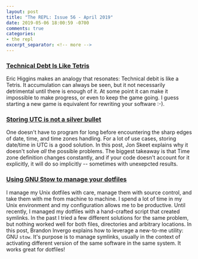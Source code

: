 ```yaml
---
layout: post
title: "The REPL: Issue 56 - April 2019"
date: 2019-05-06 18:00:59 -0700
comments: true
categories:
- the repl
excerpt_separator: <!-- more -->
---
```


### [Technical Debt Is Like Tetris][1]
Eric Higgins makes an analogy that resonates: Technical debit is like a Tetris. It accumulation can always be seen, but it not necessarily detrimental until there is enough of it. At some point it can make it impossible to make progress, or even to keep the game going. I guess starting a new game is equivalent for rewriting your software :-).

### [Storing UTC is not a silver bullet][2]

One doesn't have to program for long before encountering the sharp edges of date, time, and time zones handling. For a lot of use cases, storing date/time in UTC is a good solution. In this post, Jon Skeet explains why it doesn't solve *all* the possible problems. The biggest takeaway is that Time zone definition changes constantly, and if your code doesn't account for it explicitly, it will do so implicitly -- sometimes with unexepcted results.

### [Using GNU Stow to manage your dotfiles][3]

I manage my Unix dotfiles with care, manage them with source control, and take them with me from machine to machine. I spend a lot of time in my Unix environment and my configuration allows me to be productive. Until recently, I managed my dotfiles with a hand-crafted script that created symlinks. In the past I tried a few different solutions for the same problem, but nothing worked well for both files, directories and arbitrary locations. In this post, Brandon Invergo explains how to leverage a new-to-me utility: GNU `stow`. It's purpose is to manage symlinks, usually in the context of activating different version of the same software in the same system. It works great for dotfiles!


[1]: https://medium.com/s/story/technical-debt-is-like-tetris-168f64d8b700
[2]: https://codeblog.jonskeet.uk/2019/03/27/storing-utc-is-not-a-silver-bullet/
[3]: http://brandon.invergo.net/news/2012-05-26-using-gnu-stow-to-manage-your-dotfiles.html
